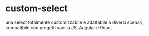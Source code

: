 # custom-select
una select totalmente customizzabile e adattabile a diversi scenari, compatibile con progetti vanilla JS, Angular e React
